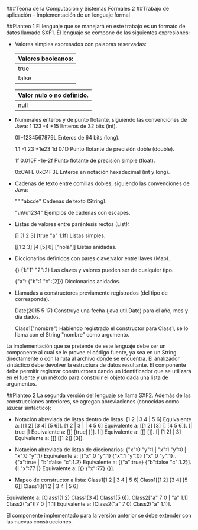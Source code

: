 ###Teoría de la Computación y Sistemas Formales 2
##Trabajo de aplicación – Implementación de un lenguaje formal

##Planteo 1
El lenguaje que se manejará en este trabajo es un formato de datos llamado SXF1. El lenguaje se compone de las siguientes
expresiones: 

* Valores simples expresados con palabras reservadas:
  
  | Valores booleanos:|
  |-------------------|
  | true              |
  | false             |
  
  | Valor nulo o no definido.|
  |--------------------------|
  | null                     |
  
* Numerales enteros y de punto flotante, siguiendo las convenciones de Java:
  1 123 -4 +15 Enteros de 32 bits (int).
  
  0l -1234567879L Enteros de 64 bits (long).
  
  1.1 -1.23 +1e23 1d 0.1D Punto flotante de precisión doble (double).
  
  1f 0.010F -1e-2f Punto flotante de precisión simple (float).
  
  0xCAFE 0xC4F3L Enteros en notación hexadecimal (int y long).
  
* Cadenas de texto entre comillas dobles, siguiendo las convenciones de Java:
  
  "" "abcde" Cadenas de texto (String).
  
  "\n\\\u1234" Ejemplos de cadenas con escapes.
  
* Listas de valores entre paréntesis rectos (List):
  
  [] [1 2 3] [true "a" 1.1f] Listas simples.
  
  [[1 2 3] [4 [5] 6] ["hola"]] Listas anidadas.
  
* Diccionarios definidos con pares clave:valor entre llaves (Map).
  
  {} {1:"1" "2":2} Las claves y valores pueden ser de cualquier tipo.
  
  {"a": {"b":1 "c":[2]}} Diccionarios anidados.
  
* Llamadas a constructores previamente registrados (del tipo de corresponda).
  
  Date(2015 5 17) Construye una fecha (java.util.Date) para el año, mes y día dados.
  
  Class1("nombre") Habiendo registrado el constructor para Class1, se lo llama con el String "nombre" como argumento.

La implementación que se pretende de este lenguaje debe ser un componente al cual se le provee el código fuente, ya sea en un
String directamente o con la ruta al archivo donde se encuentra. El analizador sintáctico debe devolver la estructura de datos
resultante.
El componente debe permitir registrar constructores dando un identificador que se utilizará en el fuente y un método para
construir el objeto dada una lista de argumentos. 

##Planteo 2
La segunda versión del lenguaje se llama SXF2. Además de las construcciones anteriores, se agregan abreviaciones (conocidas
como azúcar sintáctico): 

* Notación abreviada de listas dentro de listas:
  [1 2 | 3 4 | 5 6] Equivalente a: [[1 2] [3 4] [5 6]].
  [1 2 | 3 | | 4 5 6] Equivalente a: [[1 2] [3] [] [4 5 6]].
  [| true |] Equivalente a: [[] [true] []].
  [|] Equivalente a: [[] []].
  [| [1 2] | 3] Equivalente a: [[] [[1 2]] [3]].

* Notación abreviada de listas de diccionarios:
  {"x":0 "y":1 | "x":1 "y":0 | "x":0 "y":1} Equivalente a: [{"x":0 "y":1} {"x":1 "y":0}
  {"x":0 "y":1}].
  {"a":true | "b":false "c":1.2} Equivalente a:
  [{"a":true} {"b":false "c":1.2}].
  {| "x":77 |} Equivalente a: [{} {"x":77} {}].

* Mapeo de constructor a lista:
  Class1[1 2 | 3 4 | 5 6]
  Class1[[1 2] [3 4] [5 6]]
  Class1()[1 2 | 3 4 | 5 6]

Equivalente a:
  [Class1(1 2) Class1(3 4) Class1(5 6)].
  Class2["a" 7 0 | "a" 1.1]
  Class2("a")[7 0 | 1.1]
  Equivalente a:
  [Class2("a" 7 0) Class2("a" 1.1)]. 

El componente implementado para la versión anterior se debe extender con las nuevas construcciones. 
